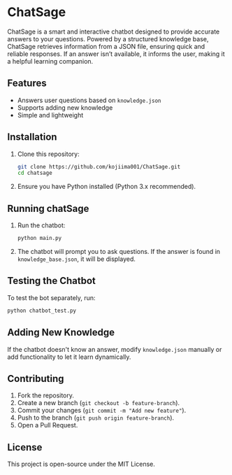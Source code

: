 # ChatSage

ChatSage is a smart and interactive chatbot designed to provide accurate answers to your questions. Powered by a structured knowledge base, ChatSage retrieves information from a JSON file, ensuring quick and reliable responses. If an answer isn’t available, it informs the user, making it a helpful learning companion.

## Features
- Answers user questions based on `knowledge.json`
- Supports adding new knowledge
- Simple and lightweight

## Installation

1. Clone this repository:
   ```sh
   git clone https://github.com/kojiima001/ChatSage.git
   cd chatsage
   ```

2. Ensure you have Python installed (Python 3.x recommended).

## Running chatSage

1. Run the chatbot:
   ```sh
   python main.py
   ```

2. The chatbot will prompt you to ask questions. If the answer is found in `knowledge_base.json`, it will be displayed.

## Testing the Chatbot

To test the bot separately, run:
```sh
python chatbot_test.py
```

## Adding New Knowledge

If the chatbot doesn't know an answer, modify `knowledge.json` manually or add functionality to let it learn dynamically.

## Contributing

1. Fork the repository.
2. Create a new branch (`git checkout -b feature-branch`).
3. Commit your changes (`git commit -m "Add new feature"`).
4. Push to the branch (`git push origin feature-branch`).
5. Open a Pull Request.

## License

This project is open-source under the MIT License.
